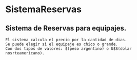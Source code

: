 # SistemaReservas

## Sistema de Reservas para equipajes.


```
El sistema calcula el precio por la cantidad de dias.
Se puede elegir si el equipaje es chico o grande.
Con dos tipos de valores: $(peso argentino) o U$S(dolar nosrteamericano).
```
